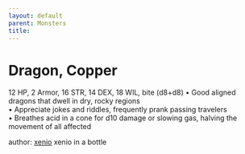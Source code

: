 ```yaml
---
layout: default
parent: Monsters 
title: 
--- 
```

# Dragon, Copper
12 HP, 2 Armor, 16 STR, 14 DEX, 18 WIL, bite (d8+d8)
• Good aligned dragons that dwell in dry, rocky regions  
• Appreciate jokes and riddles, frequently prank passing travelers  
• Breathes acid in a cone for d10 damage or slowing gas, halving the movement of all affected  




author: [xenio](https://xenioinabottle.blogspot.com/2021/02/classic-monsters-for-cairnito-part-1.html) xenio in a bottle


